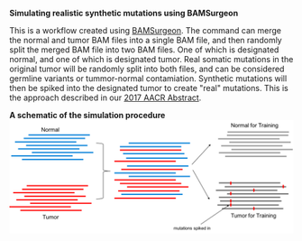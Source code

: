 <b>Simulating realistic synthetic mutations using BAMSurgeon</b>

This is a workflow created using [BAMSurgeon](https://github.com/adamewing/bamsurgeon).
The command can merge the normal and tumor BAM files into a single BAM file, and then randomly split the merged BAM file into two BAM files.
One of which is designated normal, and one of which is designated tumor.
Real somatic mutations in the original tumor will be randomly split into both files, and can be considered germline variants or tummor-normal contamiation.
Synthetic mutations will then be spiked into the designated tumor to create "real" mutations.
This is the approach described in our [2017 AACR Abstract](http://dx.doi.org/10.1158/1538-7445.AM2017-386).

<b>A schematic of the simulation procedure</b>
  ![Onkoinsight Simulation](onkoinsight_sim.png)
